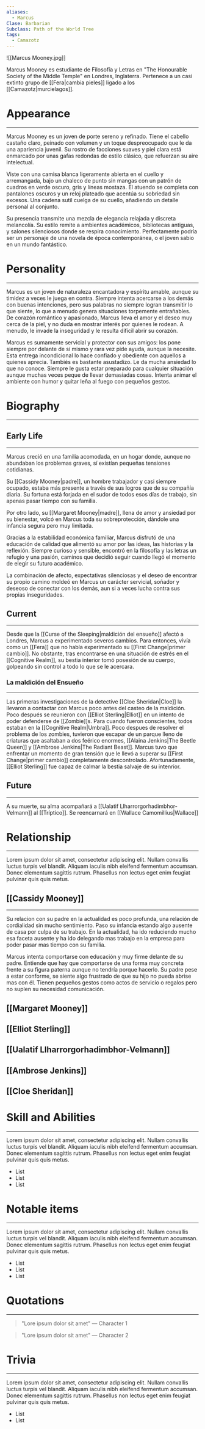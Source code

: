 ```yaml
---
aliases:
  - Marcus
Clase: Barbarian
Subclass: Path of the World Tree
tags:
  - Camazotz
---
```

![[Marcus Mooney.jpg]]

Marcus Mooney es estudiante de Filosofía y Letras en "The Honourable Society of the Middle Temple" en Londres, Inglaterra. Pertenece a un casi extinto grupo de [[Fera|cambia pieles]] ligado a los [[Camazotz|murcielagos]]. 
# Appearance
---
Marcus Mooney es un joven de porte sereno y refinado. Tiene el cabello castaño claro, peinado con volumen y un toque despreocupado que le da una apariencia juvenil. Su rostro de facciones suaves y piel clara está enmarcado por unas gafas redondas de estilo clásico, que refuerzan su aire intelectual.

Viste con una camisa blanca ligeramente abierta en el cuello y arremangada, bajo un chaleco de punto sin mangas con un patrón de cuadros en verde oscuro, gris y líneas mostaza. El atuendo se completa con pantalones oscuros y un reloj plateado que acentúa su sobriedad sin excesos. Una cadena sutil cuelga de su cuello, añadiendo un detalle personal al conjunto.

Su presencia transmite una mezcla de elegancia relajada y discreta melancolía. Su estilo remite a ambientes académicos, bibliotecas antiguas, y salones silenciosos donde se respira conocimiento. Perfectamente podría ser un personaje de una novela de época contemporánea, o el joven sabio en un mundo fantástico.
# Personality
---
Marcus es un joven de naturaleza encantadora y espíritu amable, aunque su timidez a veces le juega en contra. Siempre intenta acercarse a los demás con buenas intenciones, pero sus palabras no siempre logran transmitir lo que siente, lo que a menudo genera situaciones torpemente entrañables. De corazón romántico y apasionado, Marcus lleva el amor y el deseo muy cerca de la piel, y no duda en mostrar interés por quienes le rodean. A menudo, le invade la inseguridad y le resulta difícil abrir su corazón. 

Marcus es sumamente servicial y protector con sus amigos: los pone siempre por delante de sí mismo y rara vez pide ayuda, aunque la necesite. Esta entrega incondicional lo hace confiado y obediente con aquellos a quienes aprecia. Tambiés es bastante asustadizo. Le da mucha ansiedad lo que no conoce. Siempre le gusta estar preparado para cualquier situación aunque muchas veces peque de llevar demasiadas cosas. Intenta animar el ambiente con humor y quitar leña al fuego con pequeños gestos.
# Biography
---
## Early Life
---
Marcus creció en una familia acomodada, en un hogar donde, aunque no abundaban los problemas graves, sí existían pequeñas tensiones cotidianas. 

Su [[Cassidy Mooney|padre]], un hombre trabajador y casi siempre ocupado, estaba más presente a través de sus logros que de su compañía diaria. Su fortuna está forjada en el sudor de todos esos días de trabajo, sin apenas pasar tiempo con su familia.  

Por otro lado, su [[Margaret Mooney|madre]], llena de amor y ansiedad por su bienestar, volcó en Marcus toda su sobreprotección, dándole una infancia segura pero muy limitada.

Gracias a la estabilidad económica familiar, Marcus disfrutó de una educación de calidad que alimentó su amor por las ideas, las historias y la reflexión. Siempre curioso y sensible, encontró en la filosofía y las letras un refugio y una pasión, caminos que decidió seguir cuando llegó el momento de elegir su futuro académico.

La combinación de afecto, expectativas silenciosas y el deseo de encontrar su propio camino moldeó en Marcus un carácter servicial, soñador y deseoso de conectar con los demás, aun si a veces lucha contra sus propias inseguridades.
## Current
---
Desde que la [[Curse of the Sleeping|maldición del ensueño]] afectó a Londres, Marcus a experimentado severos cambios. Para entonces, vivía como un [[Fera]] que no había experimentado su [[First Change|primer cambio]]. No obstante, tras encontrarse en una situación de estrés en el [[Cognitive Realm]], su bestia interior tomó posesión de su cuerpo, golpeando sin control a todo lo que se le acercara.
### La maldición del Ensueño
---
Las primeras investigaciones de la detective [[Cloe Sheridan|Cloe]] la llevaron a contactar con Marcus poco antes del casteo de la maldición. Poco después se reunieron con [[Elliot Sterling|Elliot]] en un intento de poder defenderse de [[Zombie]]s. Para cuando fueron conscientes, todos estaban en la [[Cognitive Realm|Umbra]]. Poco despues de resolver el problema de los zombies, tuvieron que escapar de un parque lleno de criaturas que asaltaban a dos feérico enormes, [[Alaina Jenkins|The Beetle Queen]] y [[Ambrose Jenkins|The Radiant Beast]]. Marcus tuvo que enfrentar un momento de gran tensión que le llevó a superar su [[First Change|primer cambio]] completamente descontrolado. Afortunadamente, [[Elliot Sterling]] fue capaz de calmar la bestia salvaje de su intenrior.

## Future
---
A su muerte, su alma acompañará a [[Ualatif Llharrorgorhadimbhor-Velmann]] al [[Tríptico]]. Se reencarnará en [[Wallace Camomillius|Wallace]]

# Relationship
---
Lorem ipsum dolor sit amet, consectetur adipiscing elit. Nullam convallis luctus turpis vel blandit. Aliquam iaculis nibh eleifend fermentum accumsan. Donec elementum sagittis rutrum. Phasellus non lectus eget enim feugiat pulvinar quis quis metus.

## [[Cassidy Mooney]]
---
Su relacion con su padre en la actualidad es poco profunda, una relación de cordialidad sin mucho sentimiento. Paso su infancia estando algo ausente de casa por culpa de su trabajo. En la actualidad, ha ido reduciendo mucho esa faceta ausente y ha ido delegando mas trabajo en la empresa para poder pasar mas tiempo con su familia. 

Marcus intenta comportarse con educación y muy firme delante de su padre. Entiende que hay que comportarse de una forma muy concreta frente a su figura paterna aunque no tendría porque hacerlo. Su padre pese a estar conforme, se siente algo frustrado de que su hijo no pueda abrise mas con él. Tienen pequeños gestos como actos de servicio o regalos pero no suplen su necesidad comunicación.
## [[Margaret Mooney]]
## [[Elliot Sterling]]
## [[Ualatif Llharrorgorhadimbhor-Velmann]]
## [[Ambrose Jenkins]]
## [[Cloe Sheridan]]

# Skill and Abilities
---
Lorem ipsum dolor sit amet, consectetur adipiscing elit. Nullam convallis luctus turpis vel blandit. Aliquam iaculis nibh eleifend fermentum accumsan. Donec elementum sagittis rutrum. Phasellus non lectus eget enim feugiat pulvinar quis quis metus.

- List
- List
- List
# Notable items
---
Lorem ipsum dolor sit amet, consectetur adipiscing elit. Nullam convallis luctus turpis vel blandit. Aliquam iaculis nibh eleifend fermentum accumsan. Donec elementum sagittis rutrum. Phasellus non lectus eget enim feugiat pulvinar quis quis metus.

- List
- List
- List
# Quotations
---
>"Lore ipsum dolor sit amet" — Character 1

>"Lore ipsum dolor sit amet" — Character 2

# Trivia
---
Lorem ipsum dolor sit amet, consectetur adipiscing elit. Nullam convallis luctus turpis vel blandit. Aliquam iaculis nibh eleifend fermentum accumsan. Donec elementum sagittis rutrum. Phasellus non lectus eget enim feugiat pulvinar quis quis metus.

- List
- List
